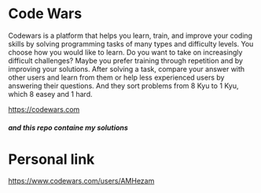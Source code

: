 # Code Wars
Codewars is a platform that helps you learn, train, and improve your coding skills by solving programming tasks of many types and difficulty levels. You choose how you would like to learn. Do you want to take on increasingly difficult challenges? Maybe you prefer training through repetition and by improving your solutions. After solving a task, compare your answer with other users and learn from them or help less experienced users by answering their questions. And they sort problems from 8 Kyu to 1 Kyu, which 8 easey and 1 hard. 

https://codewars.com

##### and this repo containe my solutions 

# Personal link
https://www.codewars.com/users/AMHezam
